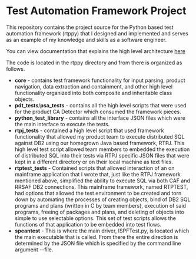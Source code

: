 # Test Automation Framework Project
This repository contains the project source for the Python based test automation framework (rtppy) that I designed and implemented and serves as an example of my knowledge and skills as a software engineer.

You can view documentation that explains the high level architecture [here](https://prowler0305.github.io/rtp_test_framework/rtppy/automation_architecture/)

The code is located in the rtppy directory and from there is organized as follows.

* **core** - contains test framework functionality for input parsing, product navigation, data extraction and containment, and other high level functionality organized into both composite and inheritable class objects.
* **pdt_tests**/**psa_tests** - contains all the high level scripts that were used for the product CA Detector which consumed the framework pieces.
* **python_test_library** - contains all the interface JSON files which were the main interface to execute the tests.
* **rtpj_tests** - contained a high level script that used framework functionality that allowed my product team to execute distributed SQL against DB2 using our homegrown Java based framework, RTPJ. This high level test script allowed team members to embedded the execution of distributed SQL into their tests via RTPJ specific JSON files that were kept in a different directory or on their local machine as text files.
* **rtptest_tests** - Contained scripts that allowed interaction of an on mainframe application that I wrote that, just like the RTPJ framework mentioned above, simplified the ability to execute SQL via both CAF and RRSAF DB2 connections. This mainframe framework, named RTPTEST, had options that allowed the test environment to be created and torn down by automating the processes of creating objects, bind of DB2 SQL programs and plans (written in C by team members), execution of said programs, freeing of packages and plans, and deleting of objects into simple to use selectable options. This set of test scripts allows the functions of that application to be embedded into test flows.
* **speantest** - This is where the main driver, ISPFTest.py, is located which the main executable that is called. From there the entire direction is determined by the JSON file which is specified by the command line argument --file.
